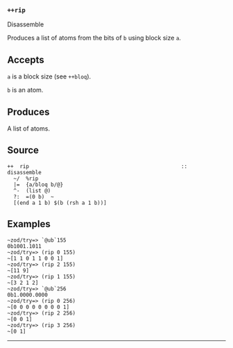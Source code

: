 ### `++rip`

Disassemble

Produces a list of atoms from the bits of `b` using block size `a`.

Accepts
-------

`a` is a block size (see `++bloq`).

`b` is an atom.

Produces
--------

A list of atoms.

Source
------

    ++  rip                                                 ::  disassemble
      ~/  %rip
      |=  {a/bloq b/@}
      ^-  (list @)
      ?:  =(0 b)  ~
      [(end a 1 b) $(b (rsh a 1 b))]

Examples
--------

    ~zod/try=> `@ub`155
    0b1001.1011
    ~zod/try=> (rip 0 155)
    ~[1 1 0 1 1 0 0 1]
    ~zod/try=> (rip 2 155)
    ~[11 9]
    ~zod/try=> (rip 1 155)
    ~[3 2 1 2]
    ~zod/try=> `@ub`256
    0b1.0000.0000
    ~zod/try=> (rip 0 256)
    ~[0 0 0 0 0 0 0 0 1]
    ~zod/try=> (rip 2 256)
    ~[0 0 1]
    ~zod/try=> (rip 3 256)
    ~[0 1]



***
